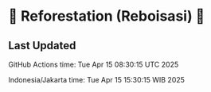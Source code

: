 
# 🌳 Reforestation (Reboisasi) 🌲

## Last Updated

GitHub Actions time: Tue Apr 15 08:30:15 UTC 2025

Indonesia/Jakarta time: Tue Apr 15 15:30:15 WIB 2025
